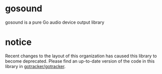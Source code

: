 # gosound
gosound is a pure Go audio device output library

# notice

Recent changes to the layout of this organization has caused this library to become deprecated. Please find an up-to-date version of the code in this library in [gotracker/gotracker](https://github.com/gotracker/gotracker).
